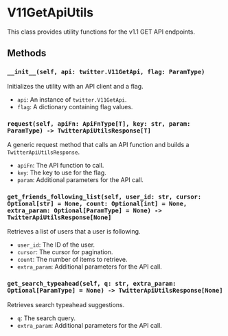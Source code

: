 # V11GetApiUtils

This class provides utility functions for the v1.1 GET API endpoints.

## Methods

### `__init__(self, api: twitter.V11GetApi, flag: ParamType)`

Initializes the utility with an API client and a flag.

- `api`: An instance of `twitter.V11GetApi`.
- `flag`: A dictionary containing flag values.

### `request(self, apiFn: ApiFnType[T], key: str, param: ParamType) -> TwitterApiUtilsResponse[T]`

A generic request method that calls an API function and builds a `TwitterApiUtilsResponse`.

- `apiFn`: The API function to call.
- `key`: The key to use for the flag.
- `param`: Additional parameters for the API call.

### `get_friends_following_list(self, user_id: str, cursor: Optional[str] = None, count: Optional[int] = None, extra_param: Optional[ParamType] = None) -> TwitterApiUtilsResponse[None]`

Retrieves a list of users that a user is following.

- `user_id`: The ID of the user.
- `cursor`: The cursor for pagination.
- `count`: The number of items to retrieve.
- `extra_param`: Additional parameters for the API call.

### `get_search_typeahead(self, q: str, extra_param: Optional[ParamType] = None) -> TwitterApiUtilsResponse[None]`

Retrieves search typeahead suggestions.

- `q`: The search query.
- `extra_param`: Additional parameters for the API call.

